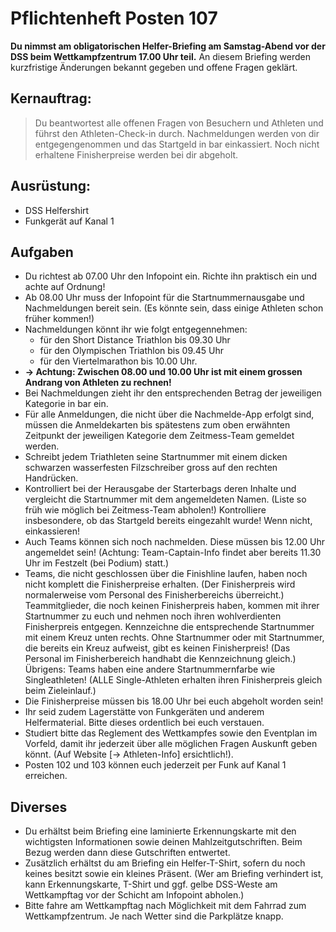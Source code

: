 # Pflichtenheft Posten 107

**Du nimmst am obligatorischen Helfer-Briefing am Samstag-Abend vor der DSS 
beim Wettkampfzentrum 17.00 Uhr teil.** An diesem Briefing werden kurzfristige 
Änderungen bekannt gegeben und offene Fragen geklärt.

## Kernauftrag:

> Du beantwortest alle offenen Fragen von Besuchern und Athleten und führst den
> Athleten-Check-in durch. Nachmeldungen werden von dir entgegengenommen und das
> Startgeld in bar einkassiert. Noch nicht erhaltene Finisherpreise werden bei 
> dir abgeholt. 

## Ausrüstung:

* DSS Helfershirt
* Funkgerät auf Kanal 1

## Aufgaben

* Du richtest ab 07.00 Uhr den Infopoint ein. Richte ihn praktisch ein und achte
  auf Ordnung!
* Ab 08.00 Uhr muss der Infopoint für die Startnummernausgabe und Nachmeldungen 
  bereit sein. (Es könnte sein, dass einige Athleten schon früher kommen!)
* Nachmeldungen könnt ihr wie folgt entgegennehmen:
  * für den Short Distance Triathlon bis 09.30 Uhr 
  * für den Olympischen Triathlon bis 09.45 Uhr 
  * für den Viertelmarathon bis 10.00 Uhr.
* **→ Achtung: Zwischen 08.00 und 10.00 Uhr ist mit einem grossen Andrang von 
  Athleten zu rechnen!**
* Bei Nachmeldungen zieht ihr den entsprechenden Betrag der jeweiligen Kategorie
  in bar ein.
* Für alle Anmeldungen, die nicht über die Nachmelde-App erfolgt sind, müssen 
  die Anmeldekarten bis spätestens zum oben erwähnten Zeitpunkt der jeweiligen 
  Kategorie dem Zeitmess-Team gemeldet werden.
* Schreibt jedem Triathleten seine Startnummer mit einem dicken schwarzen 
  wasserfesten Filzschreiber gross auf den rechten Handrücken.
* Kontrolliert bei der Herausgabe der Starterbags deren Inhalte und vergleicht 
  die Startnummer mit dem angemeldeten Namen. (Liste so früh wie möglich bei 
  Zeitmess-Team abholen!) Kontrolliere insbesondere, ob das Startgeld bereits 
  eingezahlt wurde! Wenn nicht, einkassieren!
* Auch Teams können sich noch nachmelden. Diese müssen bis 12.00 Uhr angemeldet
  sein! (Achtung: Team-Captain-Info findet aber bereits 11.30 Uhr im Festzelt 
  (bei Podium) statt.)
* Teams, die nicht geschlossen über die Finishline laufen, haben noch nicht 
  komplett die Finisherpreise erhalten. (Der Finisherpreis wird normalerweise 
  vom Personal des Finisherbereichs überreicht.) Teammitglieder, die noch keinen
  Finisherpreis haben, kommen mit ihrer Startnummer zu euch und nehmen noch 
  ihren wohlverdienten Finisherpreis entgegen. Kennzeichne die entsprechende 
  Startnummer mit einem Kreuz unten rechts. Ohne Startnummer oder mit 
  Startnummer, die bereits ein Kreuz aufweist, gibt es keinen Finisherpreis! 
  (Das Personal im Finisherbereich handhabt die Kennzeichnung gleich.) Übrigens:
  Teams haben eine andere Startnummernfarbe wie Singleathleten! (ALLE 
  Single-Athleten erhalten ihren Finisherpreis gleich beim Zieleinlauf.)
* Die Finisherpreise müssen bis 18.00 Uhr bei euch abgeholt worden sein!
* Ihr seid zudem Lagerstätte von Funkgeräten und anderem Helfermaterial. Bitte 
  dieses ordentlich bei euch verstauen.
* Studiert bitte das Reglement des Wettkampfes sowie den Eventplan im Vorfeld,
  damit ihr jederzeit über alle möglichen Fragen Auskunft geben könnt. (Auf 
  Website [→ Athleten-Info] ersichtlich!).
* Posten 102 und 103 können euch jederzeit per Funk auf Kanal 1 erreichen.

## Diverses

* Du erhältst beim Briefing eine laminierte Erkennungskarte mit den wichtigsten
  Informationen sowie deinen Mahlzeitgutschriften. Beim Bezug werden dann diese
  Gutschriften entwertet.
* Zusätzlich erhältst du am Briefing ein Helfer-T-Shirt, sofern du noch keines 
  besitzt sowie ein kleines Präsent. (Wer am Briefing verhindert ist, kann 
  Erkennungskarte, T-Shirt und ggf. gelbe DSS-Weste am Wettkampftag vor der 
  Schicht am Infopoint abholen.)
* Bitte fahre am Wettkampftag nach Möglichkeit mit dem Fahrrad zum 
  Wettkampfzentrum. Je nach Wetter sind die Parkplätze knapp.
